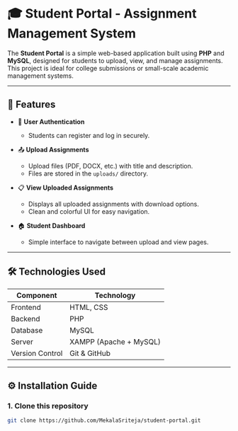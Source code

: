 # 🎓 Student Portal - Assignment Management System

The **Student Portal** is a simple web-based application built using **PHP** and **MySQL**, designed for students to upload, view, and manage assignments.  
This project is ideal for college submissions or small-scale academic management systems.

---

## 🚀 Features

- 🔐 **User Authentication**
  - Students can register and log in securely.

- 📤 **Upload Assignments**
  - Upload files (PDF, DOCX, etc.) with title and description.
  - Files are stored in the `uploads/` directory.

- 📋 **View Uploaded Assignments**
  - Displays all uploaded assignments with download options.
  - Clean and colorful UI for easy navigation.

- 🏠 **Student Dashboard**
  - Simple interface to navigate between upload and view pages.

---

## 🛠️ Technologies Used

| Component | Technology |
|------------|-------------|
| Frontend | HTML, CSS |
| Backend | PHP |
| Database | MySQL |
| Server | XAMPP (Apache + MySQL) |
| Version Control | Git & GitHub |

---

## ⚙️ Installation Guide

### 1. Clone this repository
```bash
git clone https://github.com/MekalaSriteja/student-portal.git
